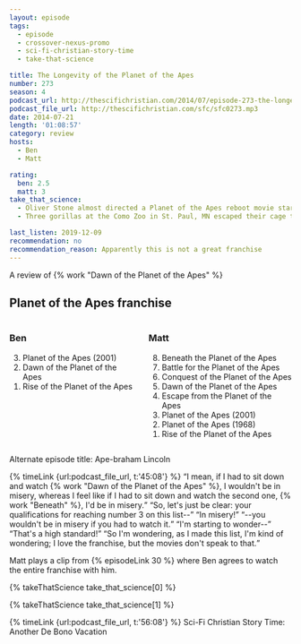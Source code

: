 ```yaml
---
layout: episode
tags:
  - episode
  - crossover-nexus-promo
  - sci-fi-christian-story-time
  - take-that-science

title: The Longevity of the Planet of the Apes
number: 273
season: 4
podcast_url: http://thescifichristian.com/2014/07/episode-273-the-longevity-of-the-planet-of-the-apes/
podcast_file_url: http://thescifichristian.com/sfc/sfc0273.mp3
date: 2014-07-21
length: '01:08:57'
category: review
hosts:
  - Ben
  - Matt

rating:
  ben: 2.5
  matt: 3
take_that_science:
  - Oliver Stone almost directed a Planet of the Apes reboot movie starting Arnold Schwarzenegger
  - Three gorillas at the Como Zoo in St. Paul, MN escaped their cage the day before Planet of the Apes was released in theatres

last_listen: 2019-12-09
recommendation: no
recommendation_reason: Apparently this is not a great franchise
---
```

A review of {% work "Dawn of the Planet of the Apes" %}

<div class="top-five">
  <h2 class="has-text-centered">Planet of the Apes franchise</h2>
  <div class="columns">
    <div class="column ben">
      <h3>Ben</h3>
      <ol reversed>
        <li>Planet of the Apes (2001) 
        <li>Dawn of the Planet of the Apes
        <li>Rise of the Planet of the Apes
      </ol>
    </div>
    <div class="column matt">
      <h3>Matt</h3>
      <ol reversed>
        <li>Beneath the Planet of the Apes
        <li>Battle for the Planet of the Apes
        <li>Conquest of the Planet of the Apes
        <li>Dawn of the Planet of the Apes 
        <li>Escape from the Planet of the Apes 
        <li>Planet of the Apes (2001) 
        <li>Planet of the Apes (1968)
        <li>Rise of the Planet of the Apes 
      </ol>
    </div>
  </div>
</div>

Alternate episode title: Ape-braham Lincoln

<div class="quote">
  {% timeLink {url:podcast_file_url, t:'45:08'} %}
  <span class="quote-context is-size-6"></span>
  <q class="matt">I mean, if I had to sit down and watch {% work "Dawn of the Planet of the Apes" %}, I wouldn't be in misery, whereas I feel like if I had to sit down and watch the second one, {% work "Beneath" %}, I'd be in misery.</q>
  <q class="ben">So, let's just be clear: your qualifications for reaching number 3 on this list--</q>
  <q class="matt">In misery!</q>
  <q class="ben">--you wouldn't be in misery if you had to watch it.</q>
  <q class="matt">I'm starting to wonder--</q>
  <q class="ben">That's a high standard!</q>
  <q class="matt">So I'm wondering, as I made this list, I'm kind of wondering; I love the franchise, but the movies don't speak to that.</q>
</div>

Matt plays a clip from {% episodeLink 30 %} where Ben agrees to watch the entire franchise with him.

{% takeThatScience take_that_science[0] %}

{% takeThatScience take_that_science[1] %}

{% timeLink {url:podcast_file_url, t:'56:08'} %} Sci-Fi Christian Story Time: Another De Bono Vacation